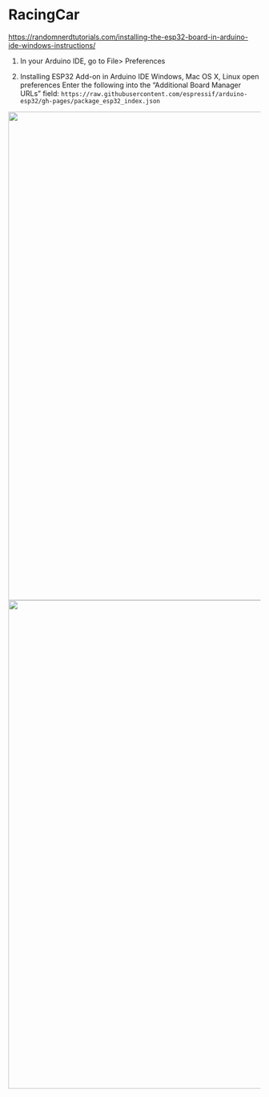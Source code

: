 # RacingCar

https://randomnerdtutorials.com/installing-the-esp32-board-in-arduino-ide-windows-instructions/

1. In your Arduino IDE, go to File> Preferences

2. Installing ESP32 Add-on in Arduino IDE Windows, Mac OS X, Linux open preferences
Enter the following into the “Additional Board Manager URLs” field:
```https://raw.githubusercontent.com/espressif/arduino-esp32/gh-pages/package_esp32_index.json```

<img width="976" src="https://user-images.githubusercontent.com/110673032/197986144-d289e168-d6ec-4cb7-b776-5b25d2cdfee8.png">

<img width="976" src="https://user-images.githubusercontent.com/110673032/197985449-91b101de-06d6-4667-8eaf-8c04b21291c1.png">

